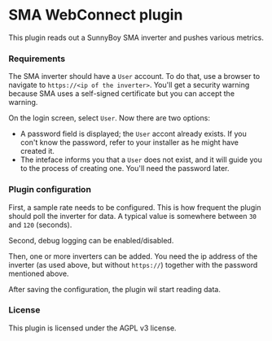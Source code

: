 # SMA WebConnect plugin

This plugin reads out a SunnyBoy SMA inverter and pushes various metrics.

### Requirements

The SMA inverter should have a `User` account. To do that, use a browser to navigate to
`https://<ip of the inverter>`. You'll get a security warning because SMA uses a self-signed
certificate but you can accept the warning.

On the login screen, select `User`. Now there are two options:
* A password field is displayed; the `User` accont already exists. If you con't know the password,
refer to your installer as he might have created it.
* The inteface informs you that a `User` does not exist, and it will guide you to the process of creating one. You'll need the
password later.

### Plugin configuration

First, a sample rate needs to be configured. This is how frequent the plugin should
poll the inverter for data. A typical value is somewhere between `30` and `120` (seconds).

Second, debug logging can be enabled/disabled.

Then, one or more inverters can be added. You need the ip address of the inverter (as used above, but without `https://`)
together with the password mentioned above.

After saving the configuration, the plugin wil start reading data.

### License

This plugin is licensed under the AGPL v3 license.

